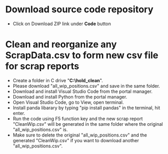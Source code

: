 # Download source code repository

- Click on Download ZIP link under **Code** button 

# Clean and reorganize any ScrapData.csv to form new csv file for scrap reports

- Create a folder in C drive "**C:\hold_clean**".
- Please download "all_wip_positions.csv" and save in the same folder.
- Download and install Visual Studio Code from the portal manager.
- Download and install Python from the portal manager.
- Open Visual Studio Code, go to View, open terminal.
- Install panda libarary by typing "pip install pandas" in the terminal, hit enter.
- Run the code using F5 function key and the new scrap report "CleanWip.csv" will be generated in the same folder where the original "all_wip_positions.csv" is.
- Make sure to delete the original "all_wip_positions.csv" and the generated "CleanWip.csv" if you want to download another "all_wip_positions.csv".
